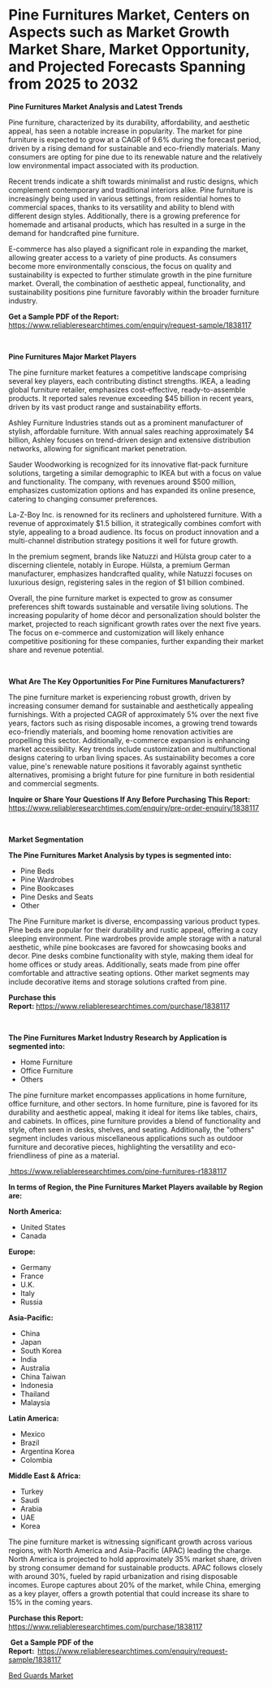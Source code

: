 <p><h1>Pine Furnitures Market, Centers on Aspects such as Market Growth Market Share, Market Opportunity, and Projected Forecasts Spanning from 2025 to 2032</h1></p><p><strong>Pine Furnitures Market Analysis and Latest Trends</strong></p>
<p><p>Pine furniture, characterized by its durability, affordability, and aesthetic appeal, has seen a notable increase in popularity. The market for pine furniture is expected to grow at a CAGR of 9.6% during the forecast period, driven by a rising demand for sustainable and eco-friendly materials. Many consumers are opting for pine due to its renewable nature and the relatively low environmental impact associated with its production.</p><p>Recent trends indicate a shift towards minimalist and rustic designs, which complement contemporary and traditional interiors alike. Pine furniture is increasingly being used in various settings, from residential homes to commercial spaces, thanks to its versatility and ability to blend with different design styles. Additionally, there is a growing preference for homemade and artisanal products, which has resulted in a surge in the demand for handcrafted pine furniture.</p><p>E-commerce has also played a significant role in expanding the market, allowing greater access to a variety of pine products. As consumers become more environmentally conscious, the focus on quality and sustainability is expected to further stimulate growth in the pine furniture market. Overall, the combination of aesthetic appeal, functionality, and sustainability positions pine furniture favorably within the broader furniture industry.</p></p>
<p><strong>Get a Sample PDF of the Report:&nbsp;</strong> <a href="https://www.reliableresearchtimes.com/enquiry/request-sample/1838117?utm_campaign=3522&utm_medium=2&utm_source=Github&utm_content=ia&utm_term=04042025&utm_id=pine-furnitures">https://www.reliableresearchtimes.com/enquiry/request-sample/1838117</a></p>
<p>&nbsp;</p>
<p><strong>Pine Furnitures Major Market Players</strong></p>
<p><p>The pine furniture market features a competitive landscape comprising several key players, each contributing distinct strengths. IKEA, a leading global furniture retailer, emphasizes cost-effective, ready-to-assemble products. It reported sales revenue exceeding $45 billion in recent years, driven by its vast product range and sustainability efforts.</p><p>Ashley Furniture Industries stands out as a prominent manufacturer of stylish, affordable furniture. With annual sales reaching approximately $4 billion, Ashley focuses on trend-driven design and extensive distribution networks, allowing for significant market penetration.</p><p>Sauder Woodworking is recognized for its innovative flat-pack furniture solutions, targeting a similar demographic to IKEA but with a focus on value and functionality. The company, with revenues around $500 million, emphasizes customization options and has expanded its online presence, catering to changing consumer preferences.</p><p>La-Z-Boy Inc. is renowned for its recliners and upholstered furniture. With a revenue of approximately $1.5 billion, it strategically combines comfort with style, appealing to a broad audience. Its focus on product innovation and a multi-channel distribution strategy positions it well for future growth.</p><p>In the premium segment, brands like Natuzzi and Hülsta group cater to a discerning clientele, notably in Europe. Hülsta, a premium German manufacturer, emphasizes handcrafted quality, while Natuzzi focuses on luxurious design, registering sales in the region of $1 billion combined.</p><p>Overall, the pine furniture market is expected to grow as consumer preferences shift towards sustainable and versatile living solutions. The increasing popularity of home décor and personalization should bolster the market, projected to reach significant growth rates over the next five years. The focus on e-commerce and customization will likely enhance competitive positioning for these companies, further expanding their market share and revenue potential.</p></p>
<p>&nbsp;</p>
<p><strong>What Are The Key Opportunities For Pine Furnitures Manufacturers?</strong></p>
<p><p>The pine furniture market is experiencing robust growth, driven by increasing consumer demand for sustainable and aesthetically appealing furnishings. With a projected CAGR of approximately 5% over the next five years, factors such as rising disposable incomes, a growing trend towards eco-friendly materials, and booming home renovation activities are propelling this sector. Additionally, e-commerce expansion is enhancing market accessibility. Key trends include customization and multifunctional designs catering to urban living spaces. As sustainability becomes a core value, pine's renewable nature positions it favorably against synthetic alternatives, promising a bright future for pine furniture in both residential and commercial segments.</p></p>
<p><strong>Inquire or Share Your Questions If Any Before Purchasing This Report:</strong> <a href="https://www.reliableresearchtimes.com/enquiry/pre-order-enquiry/1838117?utm_campaign=3522&utm_medium=2&utm_source=Github&utm_content=ia&utm_term=04042025&utm_id=pine-furnitures">https://www.reliableresearchtimes.com/enquiry/pre-order-enquiry/1838117</a></p>
<p>&nbsp;</p>
<p><strong>Market Segmentation</strong></p>
<p><strong>The Pine Furnitures Market Analysis by types is segmented into:</strong></p>
<p><ul><li>Pine Beds</li><li>Pine Wardrobes</li><li>Pine Bookcases</li><li>Pine Desks and Seats</li><li>Other</li></ul></p>
<p><p>The Pine Furniture market is diverse, encompassing various product types. Pine beds are popular for their durability and rustic appeal, offering a cozy sleeping environment. Pine wardrobes provide ample storage with a natural aesthetic, while pine bookcases are favored for showcasing books and decor. Pine desks combine functionality with style, making them ideal for home offices or study areas. Additionally, seats made from pine offer comfortable and attractive seating options. Other market segments may include decorative items and storage solutions crafted from pine.</p></p>
<p><strong>Purchase this Report:&nbsp;</strong><a href="https://www.reliableresearchtimes.com/purchase/1838117?utm_campaign=3522&utm_medium=2&utm_source=Github&utm_content=ia&utm_term=04042025&utm_id=pine-furnitures">https://www.reliableresearchtimes.com/purchase/1838117</a></p>
<p>&nbsp;</p>
<p><strong>The Pine Furnitures Market Industry Research by Application is segmented into:</strong></p>
<p><ul><li>Home Furniture</li><li>Office Furniture</li><li>Others</li></ul></p>
<p><p>The pine furniture market encompasses applications in home furniture, office furniture, and other sectors. In home furniture, pine is favored for its durability and aesthetic appeal, making it ideal for items like tables, chairs, and cabinets. In offices, pine furniture provides a blend of functionality and style, often seen in desks, shelves, and seating. Additionally, the "others" segment includes various miscellaneous applications such as outdoor furniture and decorative pieces, highlighting the versatility and eco-friendliness of pine as a material.</p></p>
<p><a href="https://www.reliableresearchtimes.com/pine-furnitures-r1838117?utm_campaign=3522&utm_medium=2&utm_source=Github&utm_content=ia&utm_term=04042025&utm_id=pine-furnitures">&nbsp;https://www.reliableresearchtimes.com/pine-furnitures-r1838117</a></p>
<p><strong>In terms of Region, the Pine Furnitures Market Players available by Region are:</strong></p>
<p>
    <p> <strong> North America: </strong>
        <ul>
            <li>United States</li>
            <li>Canada</li>
        </ul>
        </p> 
    <p> <strong> Europe: </strong>
        <ul>
            <li>Germany</li>
            <li>France</li>
            <li>U.K.</li>
            <li>Italy</li>
            <li>Russia</li>
        </ul>
        </p> 
    <p> <strong> Asia-Pacific: </strong>
        <ul>
            <li>China</li>
            <li>Japan</li>
            <li>South Korea</li>
            <li>India</li>
            <li>Australia</li>
            <li>China Taiwan</li>
            <li>Indonesia</li>
            <li>Thailand</li>
            <li>Malaysia</li>
        </ul>
        </p> 
    <p> <strong> Latin America: </strong>
        <ul>
            <li>Mexico</li>
            <li>Brazil</li>
            <li>Argentina Korea</li>
            <li>Colombia</li>
        </ul>
        </p> 
    <p> <strong> Middle East & Africa: </strong>
        <ul>
            <li>Turkey</li>
            <li>Saudi</li>
            <li>Arabia</li>
            <li>UAE</li>
            <li>Korea</li>
        </ul>
    </p>
    </p>
<p><p>The pine furniture market is witnessing significant growth across various regions, with North America and Asia-Pacific (APAC) leading the charge. North America is projected to hold approximately 35% market share, driven by strong consumer demand for sustainable products. APAC follows closely with around 30%, fueled by rapid urbanization and rising disposable incomes. Europe captures about 20% of the market, while China, emerging as a key player, offers a growth potential that could increase its share to 15% in the coming years.</p></p>
<p><strong>Purchase this Report: </strong><a href="https://www.reliableresearchtimes.com/purchase/1838117?utm_campaign=3522&utm_medium=2&utm_source=Github&utm_content=ia&utm_term=04042025&utm_id=pine-furnitures">https://www.reliableresearchtimes.com/purchase/1838117</a></p>
<p>&nbsp;<strong>Get a Sample PDF of the Report:&nbsp;&nbsp;</strong><a href="https://www.reliableresearchtimes.com/enquiry/request-sample/1838117?utm_campaign=3522&utm_medium=2&utm_source=Github&utm_content=ia&utm_term=04042025&utm_id=pine-furnitures">https://www.reliableresearchtimes.com/enquiry/request-sample/1838117</a></p>
<p><strong></strong></p>
<p><p><a href="https://github.com/iyachikareva/Market-Research-Report-List-1/blob/main/bed-guards-market.md?utm_campaign=3522&utm_medium=2&utm_source=Github&utm_content=ia&utm_term=04042025&utm_id=pine-furnitures">Bed Guards Market</a></p></p>